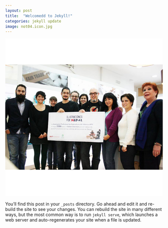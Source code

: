 ```yaml
---
layout: post
title:  "Welcomedd to Jekyll!"
categories: jekyll update
image: not04.icon.jpg
---
```


![imagen](/img/not04.jpg)

You’ll find this post in your `_posts` directory. Go ahead and edit it and re-build the site to see your changes. You can rebuild the site in many different ways, but the most common way is to run `jekyll serve`, which launches a web server and auto-regenerates your site when a file is updated.
